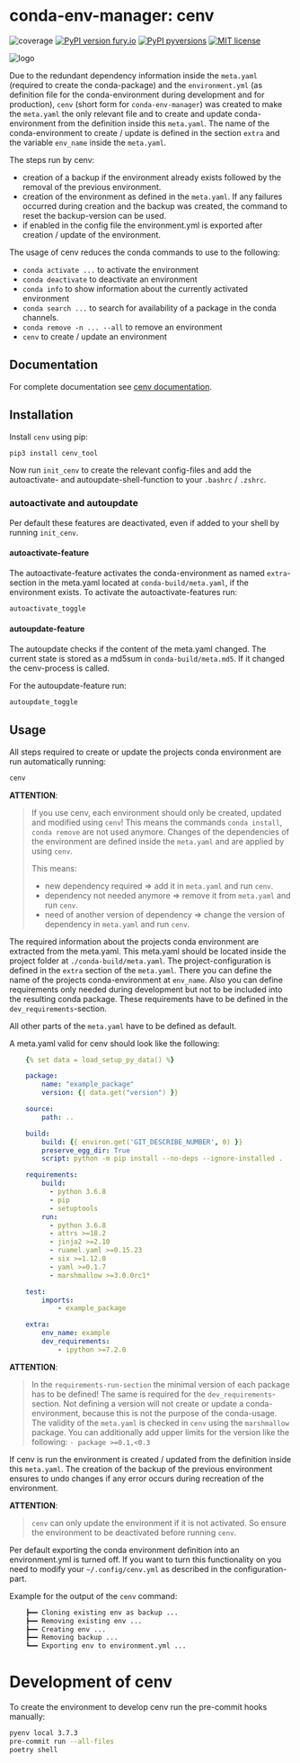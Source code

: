 # conda-env-manager: cenv

![coverage](docs/img/coverage.svg)
[![PyPI version fury.io](https://badge.fury.io/py/cenv-tool.svg)](https://pypi.python.org/pypi/cenv-tool/)
[![PyPI pyversions](https://img.shields.io/pypi/pyversions/cenv-tool.svg)](https://pypi.python.org/pypi/cenv-tool/)
[![MIT license](https://img.shields.io/badge/License-MIT-blue.svg)](https://lbesson.mit-license.org/)

![logo](docs/img/logo.png)

Due to the redundant dependency information inside the `meta.yaml` (required
to create the conda-package) and the `environment.yml` (as definition file
for the conda-environment during development and for production), `cenv`
(short form for `conda-env-manager`) was created to make the `meta.yaml`
the only relevant file and to create and update conda-environment from the
definition inside this `meta.yaml`.
The name of the conda-environment to create / update is defined in the section
`extra` and the variable `env_name` inside the `meta.yaml`.

The steps run by cenv:

* creation of a backup if the environment already exists followed by the
  removal of the previous environment.
* creation of the environment as defined in the `meta.yaml`.
  If any failures occurred during creation and the backup was created, the
  command to reset the backup-version can be used.
* if enabled in the config file the environment.yml is exported after creation
  / update of the environment.


The usage of cenv reduces the conda commands to use to the following:

* `conda activate ...` to activate the environment
* `conda deactivate` to deactivate an environment
* `conda info` to show information about the currently activated environment
* `conda search ...` to search for availability of a package in the conda
  channels.
* `conda remove -n ... --all` to remove an environment
* `cenv` to create / update an environment


## Documentation
For complete documentation see
[cenv documentation](https://cenv.ouroboros.info/).


## Installation

Install `cenv` using pip:
```bash
pip3 install cenv_tool
```

Now run `init_cenv` to create the relevant config-files and add the
autoactivate- and autoupdate-shell-function to your `.bashrc` / `.zshrc`.


### autoactivate and autoupdate

Per default these features are deactivated, even if added to your shell by
running `init_cenv`.


#### autoactivate-feature

The autoactivate-feature activates the conda-environment as named
`extra`-section in the meta.yaml located at `conda-build/meta.yaml`, if the
environment exists.
To activate the autoactivate-features run:
```bash
autoactivate_toggle
```

#### autoupdate-feature

The autoupdate checks if the content of the meta.yaml changed.
The current state is stored as a md5sum in `conda-build/meta.md5`.
If it changed the cenv-process is called.

For the autoupdate-feature run:
```bash
autoupdate_toggle
```


## Usage

All steps required to create or update the projects conda environment are
run automatically running:
```bash
cenv
```

**ATTENTION**:
>    If you use cenv, each environment should only be created, updated and
>    modified using `cenv`!
>    This means the commands `conda install`, `conda remove` are not used
>    anymore.
>    Changes of the dependencies of the environment are defined inside the
>    `meta.yaml` and are applied by using `cenv`.
>
>    This means:
>
>    * new dependency required => add it in `meta.yaml` and run `cenv`.
>    * dependency not needed anymore => remove it from `meta.yaml` and run
>      `cenv`.
>    * need of another version of dependency => change the version of dependency
>      in `meta.yaml` and run `cenv`.

The required information about the projects conda environment are extracted
from the meta.yaml.
This meta.yaml should be located inside the project folder at
`./conda-build/meta.yaml`.
The project-configuration is defined in the `extra` section of the `meta.yaml`.
There you can define the name of the projects conda-environment at
`env_name`.
Also you can define requirements only needed during development but not to be
included into the resulting conda package.
These requirements have to be defined in the `dev_requirements`-section.

All other parts of the `meta.yaml` have to be defined as default.

A meta.yaml valid for cenv should look like the following:
```yaml
    {% set data = load_setup_py_data() %}

    package:
        name: "example_package"
        version: {{ data.get("version") }}

    source:
        path: ..

    build:
        build: {{ environ.get('GIT_DESCRIBE_NUMBER', 0) }}
        preserve_egg_dir: True
        script: python -m pip install --no-deps --ignore-installed .

    requirements:
        build:
          - python 3.6.8
          - pip
          - setuptools
        run:
          - python 3.6.8
          - attrs >=18.2
          - jinja2 >=2.10
          - ruamel.yaml >=0.15.23
          - six >=1.12.0
          - yaml >=0.1.7
          - marshmallow >=3.0.0rc1*

    test:
        imports:
            - example_package

    extra:
        env_name: example
        dev_requirements:
            - ipython >=7.2.0
```

**ATTENTION**:
>    In the `requirements-run-section` the minimal version of each package
>    has to be defined!
>    The same is required for the `dev_requirements`-section.
>    Not defining a version will not create or update a conda-environment,
>    because this is not the purpose of the conda-usage.
>    The validity of the `meta.yaml` is checked in `cenv` using the
>    `marshmallow` package.
>    You can additionally add upper limits for the version like the following:
>    `- package >=0.1,<0.3`

If cenv is run the environment is created / updated from the definition inside
this `meta.yaml`.
The creation of the backup of the previous environment ensures to undo changes
if any error occurs during recreation of the environment.


**ATTENTION**:
>    `cenv` can only update the environment if it is not activated.
>    So ensure the environment to be deactivated before running `cenv`.

Per default exporting the conda environment definition into an environment.yml
is turned off.
If you want to turn this functionality on you need to modify your
`~/.config/cenv.yml` as described in the configuration-part.

Example for the output of the `cenv` command:

```bash
    ┣━━ Cloning existing env as backup ...
    ┣━━ Removing existing env ...
    ┣━━ Creating env ...
    ┣━━ Removing backup ...
    ┗━━ Exporting env to environment.yml ...
```

# Development of cenv

To create the environment to develop cenv run the pre-commit hooks manually:
```bash
pyenv local 3.7.3
pre-commit run --all-files
poetry shell
```
